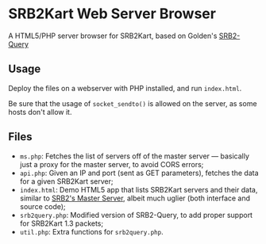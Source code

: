 # SRB2Kart Web Server Browser
A HTML5/PHP server browser for SRB2Kart, based on Golden's [SRB2-Query](https://git.do.srb2.org/Golden/SRB2-Query/tree/update-to-2.2.1)

## Usage
Deploy the files on a webserver with PHP installed, and run ```index.html```.

Be sure that the usage of ```socket_sendto()``` is allowed on the server, as some hosts don't allow it.

## Files
* ```ms.php```: Fetches the list of servers off of the master server — basically just a proxy for the master server, to avoid CORS errors;
* ```api.php```: Given an IP and port (sent as GET parameters), fetches the data for a given SRB2Kart server;
* ```index.html```: Demo HTML5 app that lists SRB2Kart servers and their data, similar to [SRB2's Master Server](https://mb.srb2.org/masterserver.php), albeit much uglier (both interface and source code);
* ```srb2query.php```: Modified version of SRB2-Query, to add proper support for SRB2Kart 1.3 packets;
* ```util.php```: Extra functions for ```srb2query.php```.

